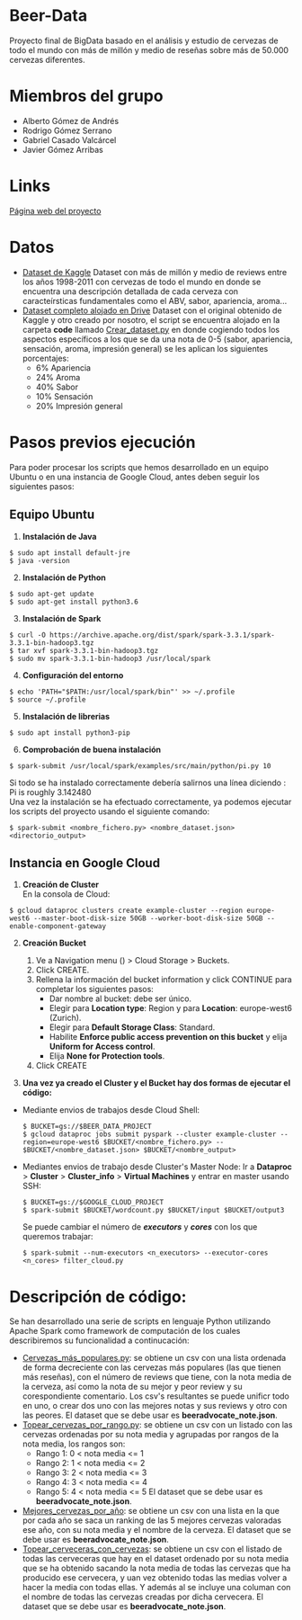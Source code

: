 # Beer-Data
Proyecto final de BigData basado en el análisis y estudio de cervezas de todo el mundo con más de millón y medio de reseñas sobre más de 50.000 cervezas diferentes.

# Miembros del grupo
   * Alberto Gómez de Andrés
   * Rodrigo Gómez Serrano
   * Gabriel Casado Valcárcel
   * Javier Gómez Arribas 

# Links
[Página web del proyecto](https://rogose.github.io/Beer-Data/)

# Datos
* [Dataset de Kaggle](https://www.kaggle.com/datasets/volodymyrpivoshenko/multi-aspect-beer-reviews)
Dataset con más de millón y medio de reviews entre los años 1998-2011 con cervezas de todo el mundo en donde se encuentra una descripción detallada de cada cerveza con caracteírsticas fundamentales como el ABV, sabor, apariencia, aroma...
* [Dataset completo alojado en Drive](https://drive.google.com/file/d/1vjSE_9jBK57TYwqUhIQ2zHbTSk7UfHPo/view)
Dataset con el original obtenido de Kaggle y otro creado por nosotro, el script se encuentra alojado en la carpeta **code** llamado [Crear_dataset.py](https://github.com/ROGOSE/Beer-Data/blob/main/code/Crear_dataset.py) en donde cogiendo todos los aspectos específicos a los que se da una nota de 0-5 (sabor, apariencia, sensación, aroma, impresión general) se les aplican los siguientes porcentajes:
    * 6% Apariencia
    * 24% Aroma
    * 40% Sabor
    * 10% Sensación
    * 20% Impresión general

# Pasos previos ejecución
Para poder procesar los scripts que hemos desarrollado en un equipo Ubuntu o en una instancia de Google Cloud, antes deben seguir los siguientes pasos:
## Equipo Ubuntu
1. **Instalación de Java**<br />
 ```
 $ sudo apt install default-jre
 $ java -version
 ```
2. **Instalación de Python**
```
$ sudo apt-get update
$ sudo apt-get install python3.6
```
3. **Instalación de Spark**
```
$ curl -O https://archive.apache.org/dist/spark/spark-3.3.1/spark-3.3.1-bin-hadoop3.tgz
$ tar xvf spark-3.3.1-bin-hadoop3.tgz
$ sudo mv spark-3.3.1-bin-hadoop3 /usr/local/spark
```
4. **Configuración del entorno** <br />
```
$ echo 'PATH="$PATH:/usr/local/spark/bin"' >> ~/.profile
$ source ~/.profile
```
5. **Instalación de librerias**
```
$ sudo apt install python3-pip
```
6. **Comprobación de buena instalación**
```
$ spark-submit /usr/local/spark/examples/src/main/python/pi.py 10
```
Si todo se ha instalado correctamente debería salirnos una línea diciendo : Pi is roughly 3.142480  <br />
Una vez la instalación se ha efectuado correctamente, ya podemos ejecutar los scripts del proyecto usando el siguiente comando:
```
$ spark-submit <nombre_fichero.py> <nombre_dataset.json> <directorio_output>
```

## Instancia en Google Cloud
1. **Creación de Cluster**  <br />
En la consola de Cloud:
```
$ gcloud dataproc clusters create example-cluster --region europe-west6 --master-boot-disk-size 50GB --worker-boot-disk-size 50GB --enable-component-gateway
```
2. **Creación Bucket** <br />
   1. Ve a Navigation menu () > Cloud Storage > Buckets.
   2. Click CREATE.
   3. Rellena la información del bucket information y click CONTINUE para completar los siguientes pasos:
         * Dar nombre al bucket: debe ser único.
         * Elegir para <strong>Location type</strong>: Region y para <strong>Location</strong>: europe-west6 (Zurich).
         * Elegir para <strong>Default Storage Class</strong>: Standard.
         * Habilite <strong>Enforce public access prevention on this bucket</strong> y elija <strong>Uniform for Access control</strong>.
         * Elija <strong>None for Protection tools</strong>.
   4. Click CREATE

3. **Una vez ya creado el Cluster y el Bucket hay dos formas de ejecutar el código:**
* Mediante envios de trabajos desde Cloud Shell:
  ```
  $ BUCKET=gs://$BEER_DATA_PROJECT
  $ gcloud dataproc jobs submit pyspark --cluster example-cluster --region=europe-west6 $BUCKET/<nombre_fichero.py> -- $BUCKET/<nombre_dataset.json> $BUCKET/<nombre_output>
  ```
* Mediantes envios de trabajo desde Cluster's Master Node:
  Ir a <strong>Dataproc</strong> > <strong>Cluster</strong> > <strong>Cluster_info</strong> > <strong>Virtual Machines</strong> y entrar en master usando SSH:
  ```
  $ BUCKET=gs://$GOOGLE_CLOUD_PROJECT
  $ spark-submit $BUCKET/wordcount.py $BUCKET/input $BUCKET/output3
  ```
  Se puede cambiar el número de <strong><em>executors</em></strong> y <strong><em>cores</em></strong> con los que queremos trabajar:
  ```
  $ spark-submit --num-executors <n_executors> --executor-cores <n_cores> filter_cloud.py
  ```

# Descripción de código:
Se han desarrollado una serie de scripts en lenguaje Python utilizando Apache Spark como framework de computación de los cuales describiremos su funcionalidad a continucación:
  * [Cervezas_más_populares.py](https://github.com/ROGOSE/Beer-Data/blob/main/code/Cervezas_m%C3%A1s_populares.py): se obtiene un csv con una lista ordenada de forma decreciente con las cervezas más populares (las que tienen más reseñas), con el número de reviews que tiene, con la nota media de la cerveza, así como la nota de su mejor y peor review y su corespondiente comentario. Los csv's resultantes se puede unificr todo en uno, o crear dos uno con las mejores notas y sus reviews y otro con las peores. El dataset que se debe usar es <strong>beeradvocate_note.json</strong>.
  * [Topear_cervezas_por_rango.py](https://github.com/ROGOSE/Beer-Data/blob/main/code/Topear_cervezas_por_rangos.py): se obtiene un csv con un listado con las cervezas ordenadas por su nota media y agrupadas por rangos de la nota media, los rangos son:
      * Rango 1: 0 < nota media <= 1
      * Rango 2: 1 < nota media <= 2
      * Rango 3: 2 < nota media <= 3
      * Rango 4: 3 < nota media <= 4
      * Rango 5: 4 < nota media <= 5
       El dataset que se debe usar es <strong>beeradvocate_note.json</strong>.
  * [Mejores_cervezas_por_año](https://github.com/ROGOSE/Beer-Data/blob/main/code/Mejores_cervezas_por_a%C3%B1o.py): se obtiene un csv con una lista en la que por cada año se saca un ranking de las 5 mejores cervezas valoradas ese año, con su nota media y el nombre de la cerveza.  El dataset que se debe usar es <strong>beeradvocate_note.json</strong>.
  * [Topear_cerveceras_con_cervezas](https://github.com/ROGOSE/Beer-Data/blob/main/code/Topear_cerveceras_con_cervezas.py): se obtiene un csv con el listado de todas las cerveceras que hay en el dataset ordenado por su nota media que se ha obtenido sacando la nota media de todas las cervezas que ha producido ese cervecera, y uan vez obtenido todas las medias volver a hacer la media con todas ellas. Y además al se incluye una columan con el nombre de todas las cervezas creadas por dicha cervecera.  El dataset que se debe usar es <strong>beeradvocate_note.json</strong>.
  
  
